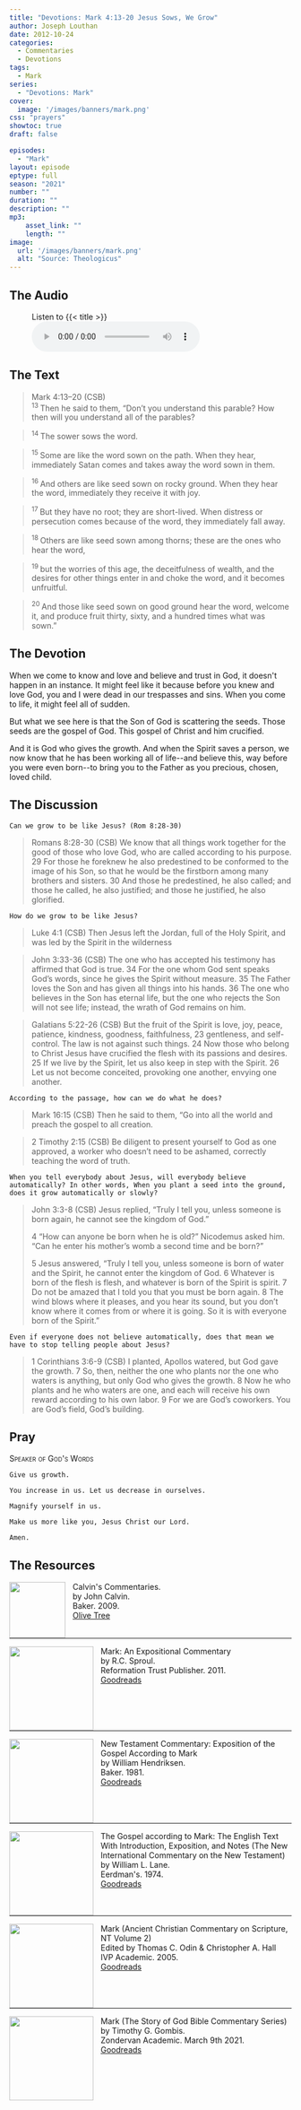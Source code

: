 ```yaml
---
title: "Devotions: Mark 4:13-20 Jesus Sows, We Grow"
author: Joseph Louthan
date: 2012-10-24
categories:
  - Commentaries
  - Devotions
tags:
  - Mark
series:
  - "Devotions: Mark"
cover:
  image: '/images/banners/mark.png'
css: "prayers"
showtoc: true
draft: false

episodes:
  - "Mark"
layout: episode
eptype: full
season: "2021"
number: ""
duration: ""
description: ""
mp3:
    asset_link: ""
    length: ""
image: 
  url: '/images/banners/mark.png'
  alt: "Source: Theologicus"
---
```


## The Audio

<figure>
    <figcaption>Listen to {{< title >}}</figcaption>
    <audio
        controls
        src="{{< download_url >}}{{< asset_link >}}">
            <a href="{{< download_url >}}{{< asset_link >}}">
                Download audio
            </a>
    </audio>
</figure>

## The Text

>Mark 4:13–20 (CSB)  
><sup> 13 </sup> Then he said to them, “Don’t you understand this parable? How then will you understand all of the parables? 

><sup> 14 </sup> The sower sows the word. 

><sup> 15 </sup> Some are like the word sown on the path. When they hear, immediately Satan comes and takes away the word sown in them. 

><sup> 16 </sup> And others are like seed sown on rocky ground. When they hear the word, immediately they receive it with joy. 

><sup> 17 </sup> But they have no root; they are short-lived. When distress or persecution comes because of the word, they immediately fall away. 

><sup> 18 </sup> Others are like seed sown among thorns; these are the ones who hear the word, 

><sup> 19 </sup> but the worries of this age, the deceitfulness of wealth, and the desires for other things enter in and choke the word, and it becomes unfruitful. 

><sup> 20 </sup> And those like seed sown on good ground hear the word, welcome it, and produce fruit thirty, sixty, and a hundred times what was sown.”

## The Devotion

When we come to know and love and believe and trust in God, it doesn't happen in an instance. It might feel like it because before you knew and love God, you and I were dead in our trespasses and sins. When you come to life, it might feel all of sudden.

But what we see here is that the Son of God is scattering the seeds. Those seeds are the gospel of God. This gospel of Christ and him crucified.

And it is God who gives the growth.  And when the Spirit saves a person, we now know that he has been working all of life--and believe this, way before you were even born--to bring you to the Father as you precious, chosen, loved child.

## The Discussion

```text
Can we grow to be like Jesus? (Rom 8:28-30)
```

>Romans 8:28-30 (CSB) We know that all things work together for the good of those who love God, who are called according to his purpose. 29 For those he foreknew he also predestined to be conformed to the image of his Son, so that he would be the firstborn among many brothers and sisters. 30 And those he predestined, he also called; and those he called, he also justified; and those he justified, he also glorified.

```text
How do we grow to be like Jesus?
```

>Luke 4:1 (CSB) Then Jesus left the Jordan, full of the Holy Spirit, and was led by the Spirit in the wilderness

>John 3:33-36 (CSB) The one who has accepted his testimony has affirmed that God is true. 34 For the one whom God sent speaks God’s words, since he gives the Spirit without measure. 35 The Father loves the Son and has given all things into his hands. 36 The one who believes in the Son has eternal life, but the one who rejects the Son will not see life; instead, the wrath of God remains on him.

>Galatians 5:22-26 (CSB) But the fruit of the Spirit is love, joy, peace, patience, kindness, goodness, faithfulness, 23 gentleness, and self-control. The law is not against such things. 24 Now those who belong to Christ Jesus have crucified the flesh with its passions and desires. 25 If we live by the Spirit, let us also keep in step with the Spirit. 26 Let us not become conceited, provoking one another, envying one another.

```text 
According to the passage, how can we do what he does?
```

>Mark 16:15 (CSB) Then he said to them, “Go into all the world and preach the gospel to all creation.

>2 Timothy 2:15 (CSB) Be diligent to present yourself to God as one approved, a worker who doesn’t need to be ashamed, correctly teaching the word of truth.

```text
When you tell everybody about Jesus, will everybody believe automatically? In other words, When you plant a seed into the ground, does it grow automatically or slowly?
```

>John 3:3-8 (CSB) Jesus replied, “Truly I tell you, unless someone is born again, he cannot see the kingdom of God.”
>
>4 “How can anyone be born when he is old?” Nicodemus asked him. “Can he enter his mother’s womb a second time and be born?”
>
>5 Jesus answered, “Truly I tell you, unless someone is born of water and the Spirit, he cannot enter the kingdom of God. 6 Whatever is born of the flesh is flesh, and whatever is born of the Spirit is spirit. 7 Do not be amazed that I told you that you must be born again. 8 The wind blows where it pleases, and you hear its sound, but you don’t know where it comes from or where it is going. So it is with everyone born of the Spirit.”

```text
Even if everyone does not believe automatically, does that mean we have to stop telling people about Jesus?
```

>1 Corinthians 3:6-9 (CSB) I planted, Apollos watered, but God gave the growth. 7 So, then, neither the one who plants nor the one who waters is anything, but only God who gives the growth. 8 Now he who plants and he who waters are one, and each will receive his own reward according to his own labor. 9 For we are God’s coworkers. You are God’s field, God’s building.

## Pray

<div style='font-variant: small-caps;'>
Speaker of God's Words
</div>

```text
Give us growth.

You increase in us. Let us decrease in ourselves.

Magnify yourself in us.

Make us more like you, Jesus Christ our Lord.

Amen.
```

<div style="page-break-after: always;"></div>

## The Resources

<p style="clear:both;">

<img src="/images/resources/commentary-calvin-set.png" align="left" width="100" style="padding-right: 10px" />Calvin's Commentaries.  
by John Calvin.  
Baker. 2009.  
[Olive Tree](https://www.olivetree.com/store/product.php?productid=17517)

<p style="clear:both;">

---

<img src="/images/resources/commentary-mark-sproul.jpg" align="left" width="150" style="padding-right: 10px" />Mark: An Expositional Commentary  
by R.C. Sproul.  
Reformation Trust Publisher. 2011.  
[Goodreads](https://www.goodreads.com/book/show/13329901-mark?ac=1&from_search=true&qid=AjPCOwNAXj&rank=1)

<p style="clear:both;">

---

<img src="/images/resources/commentary-mark-hendriksen.jpg" align="left" width="150" style="padding-right: 10px" />New Testament Commentary: Exposition of the Gospel According to Mark  
by William Hendriksen.  
Baker. 1981.  
[Goodreads](https://www.goodreads.com/book/show/2365098.Mark)

<p style="clear:both;">

---

<img src="/images/resources/commentary-mark-lane.jpg" align="left" width="150" style="padding-right: 10px" />The Gospel according to Mark: The English Text With Introduction, Exposition, and Notes (The New International Commentary on the New Testament)  
by William L. Lane.  
Eerdman's. 1974.  
[Goodreads](https://www.goodreads.com/book/show/978619.The_Gospel_of_Mark?from_search=true&from_srp=true&qid=UOUMUiJ7z4&rank=2)

<p style="clear:both;">

---

<img src="/images/resources/commentary-mark-oden.jpg" align="left" width="150" style="padding-right: 10px" />Mark (Ancient Christian Commentary on Scripture, NT Volume 2)  
Edited by Thomas C. Odin & Christopher A. Hall  
IVP Academic. 2005.  
[Goodreads](https://www.goodreads.com/book/show/33015669-mark)

<p style="clear:both;">

---

<img src="/images/resources/commentary-mark-gombis.jpg" align="left" width="150" style="padding-right: 10px" />Mark (The Story of God Bible Commentary Series)  
by Timothy G. Gombis.   
Zondervan Academic. March 9th 2021.  
[Goodreads](https://www.goodreads.com/book/show/54287613-mark)

<p style="clear:both;">
